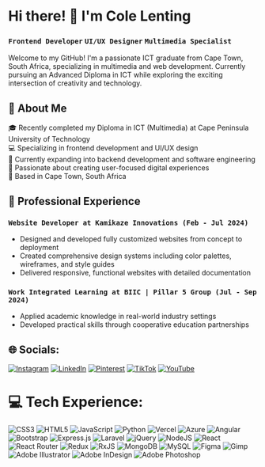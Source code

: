 #  Hi there! 👋 I'm Cole Lenting
### `Frontend Developer` `UI/UX Designer` `Multimedia Specialist`<br>
Welcome to my GitHub! I'm a passionate ICT graduate from Cape Town, South Africa, specializing in multimedia and web development. Currently pursuing an Advanced Diploma in ICT while exploring the exciting intersection of creativity and technology.<br>

## 🚀 About Me
🎓 Recently completed my Diploma in ICT (Multimedia) at Cape Peninsula University of Technology<br>
💻 Specializing in frontend development and UI/UX design<br>
🌱 Currently expanding into backend development and software engineering<br>
🎨 Passionate about creating user-focused digital experiences<br>
📍 Based in Cape Town, South Africa<br>

## 💼 Professional Experience
### `Website Developer at Kamikaze Innovations (Feb - Jul 2024)`
- Designed and developed fully customized websites from concept to deployment<br>
- Created comprehensive design systems including color palettes, wireframes, and style guides<br>
- Delivered responsive, functional websites with detailed documentation<br>
  
### `Work Integrated Learning at BIIC | Pillar 5 Group (Jul - Sep 2024)`
- Applied academic knowledge in real-world industry settings<br>
- Developed practical skills through cooperative education partnerships<br>


## 🌐 Socials:
[![Instagram](https://img.shields.io/badge/Instagram-%23E4405F.svg?logo=Instagram&logoColor=white)](https://instagram.com/colelenting) [![LinkedIn](https://img.shields.io/badge/LinkedIn-%230077B5.svg?logo=linkedin&logoColor=white)](https://linkedin.com/in/cole-lenting) [![Pinterest](https://img.shields.io/badge/Pinterest-%23E60023.svg?logo=Pinterest&logoColor=white)](https://pinterest.com/colelenting7) [![TikTok](https://img.shields.io/badge/TikTok-%23000000.svg?logo=TikTok&logoColor=white)](https://tiktok.com/@colelenting) [![YouTube](https://img.shields.io/badge/YouTube-%23FF0000.svg?logo=YouTube&logoColor=white)](https://youtube.com/@colelenting) 

# 💻 Tech Experience:
![CSS3](https://img.shields.io/badge/css3-%231572B6.svg?style=for-the-badge&logo=css3&logoColor=white) ![HTML5](https://img.shields.io/badge/html5-%23E34F26.svg?style=for-the-badge&logo=html5&logoColor=white) ![JavaScript](https://img.shields.io/badge/javascript-%23323330.svg?style=for-the-badge&logo=javascript&logoColor=%23F7DF1E) ![Python](https://img.shields.io/badge/python-3670A0?style=for-the-badge&logo=python&logoColor=ffdd54) ![Vercel](https://img.shields.io/badge/vercel-%23000000.svg?style=for-the-badge&logo=vercel&logoColor=white) ![Azure](https://img.shields.io/badge/azure-%230072C6.svg?style=for-the-badge&logo=microsoftazure&logoColor=white) ![Angular](https://img.shields.io/badge/angular-%23DD0031.svg?style=for-the-badge&logo=angular&logoColor=white) ![Bootstrap](https://img.shields.io/badge/bootstrap-%238511FA.svg?style=for-the-badge&logo=bootstrap&logoColor=white) ![Express.js](https://img.shields.io/badge/express.js-%23404d59.svg?style=for-the-badge&logo=express&logoColor=%2361DAFB) ![Laravel](https://img.shields.io/badge/laravel-%23FF2D20.svg?style=for-the-badge&logo=laravel&logoColor=white) ![jQuery](https://img.shields.io/badge/jquery-%230769AD.svg?style=for-the-badge&logo=jquery&logoColor=white) ![NodeJS](https://img.shields.io/badge/node.js-6DA55F?style=for-the-badge&logo=node.js&logoColor=white) ![React](https://img.shields.io/badge/react-%2320232a.svg?style=for-the-badge&logo=react&logoColor=%2361DAFB) ![React Router](https://img.shields.io/badge/React_Router-CA4245?style=for-the-badge&logo=react-router&logoColor=white) ![Redux](https://img.shields.io/badge/redux-%23593d88.svg?style=for-the-badge&logo=redux&logoColor=white) ![RxJS](https://img.shields.io/badge/rxjs-%23B7178C.svg?style=for-the-badge&logo=reactivex&logoColor=white) ![MongoDB](https://img.shields.io/badge/MongoDB-%234ea94b.svg?style=for-the-badge&logo=mongodb&logoColor=white) ![MySQL](https://img.shields.io/badge/mysql-4479A1.svg?style=for-the-badge&logo=mysql&logoColor=white) ![Figma](https://img.shields.io/badge/figma-%23F24E1E.svg?style=for-the-badge&logo=figma&logoColor=white) ![Gimp](https://img.shields.io/badge/Gimp-657D8B?style=for-the-badge&logo=gimp&logoColor=FFFFFF) ![Adobe Illustrator](https://img.shields.io/badge/adobe%20illustrator-%23FF9A00.svg?style=for-the-badge&logo=adobe%20illustrator&logoColor=white) ![Adobe InDesign](https://img.shields.io/badge/Adobe%20InDesign-49021F?style=for-the-badge&logo=adobeindesign&logoColor=FF3366) ![Adobe Photoshop](https://img.shields.io/badge/adobe%20photoshop-%2331A8FF.svg?style=for-the-badge&logo=adobe%20photoshop&logoColor=white) 
<!-- Proudly created with GPRM ( https://gprm.itsvg.in ) -->
